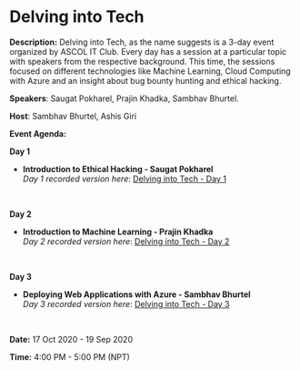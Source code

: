 # Delving into Tech

**Description:** Delving into Tech, as the name suggests is a 3-day event organized by ASCOL IT Club. Every day has a session at a particular topic with speakers from the respective background. This time, the sessions focused on different technologies like Machine Learning, Cloud Computing with Azure and an insight about bug bounty hunting and ethical hacking.

  

**Speakers**: Saugat Pokharel, Prajin Khadka, Sambhav Bhurtel.

  

**Host**: Sambhav Bhurtel, Ashis Giri

  

**Event Agenda:**

**Day 1**
- **Introduction to Ethical Hacking - Saugat Pokharel**<br/>*Day 1 recorded version here*: [Delving into Tech - Day 1](https://drive.google.com/file/d/1AecoEe3ZQ0e8RMOSmu7T_UYL3YNi3HYk/view?usp=sharing)
<br/>

**Day 2**
- **Introduction to Machine Learning - Prajin Khadka**<br/>*Day 2 recorded version here*: [Delving into Tech - Day 2](https://drive.google.com/file/d/1uKWfB4ytbYPKL6WKjxVM9pdW_HuL0XIT/view?usp=sharing)
<br/>
  

**Day 3**

- **Deploying Web Applications with Azure - Sambhav Bhurtel**<br/>*Day 3 recorded version here*: [Delving into Tech - Day 3](https://drive.google.com/file/d/17-a4tlInx_o_ydbcY4dHSFCCIOP0x_uG/view?usp=sharing)

<br/>  

**Date:** 17 Oct 2020 - 19 Sep 2020

  

**Time:** 4:00 PM - 5:00 PM (NPT)

